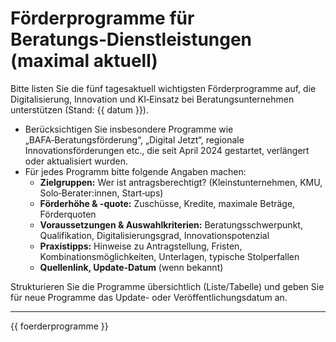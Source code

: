 # Förderprogramme für Beratungs‑Dienstleistungen (maximal aktuell)

Bitte listen Sie die fünf tagesaktuell wichtigsten Förderprogramme auf,
die Digitalisierung, Innovation und KI‑Einsatz bei Beratungsunternehmen unterstützen (Stand: {{ datum }}).

- Berücksichtigen Sie insbesondere Programme wie „BAFA‑Beratungsförderung“, „Digital Jetzt“, regionale Innovationsförderungen etc., die seit April 2024 gestartet, verlängert oder aktualisiert wurden.
- Für jedes Programm bitte folgende Angaben machen:
  - **Zielgruppen:** Wer ist antragsberechtigt? (Kleinstunternehmen, KMU, Solo‑Berater:innen, Start‑ups)
  - **Förderhöhe & -quote:** Zuschüsse, Kredite, maximale Beträge, Förderquoten
  - **Voraussetzungen & Auswahlkriterien:** Beratungsschwerpunkt, Qualifikation, Digitalisierungsgrad, Innovationspotenzial
  - **Praxistipps:** Hinweise zu Antragstellung, Fristen, Kombinationsmöglichkeiten, Unterlagen, typische Stolperfallen
  - **Quellenlink, Update-Datum** (wenn bekannt)

Strukturieren Sie die Programme übersichtlich (Liste/Tabelle) und geben Sie für neue Programme das Update- oder Veröffentlichungsdatum an.

---

{{ foerderprogramme }}
